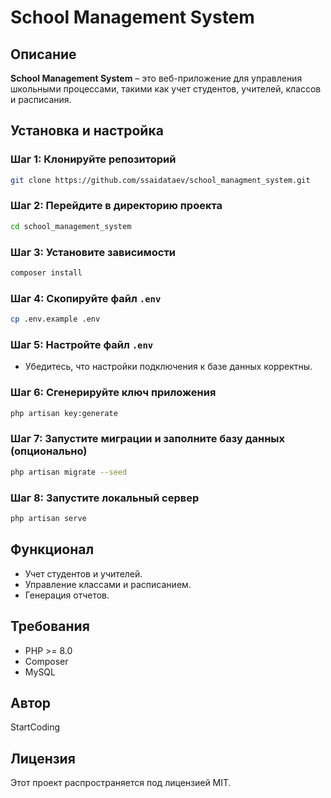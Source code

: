 
# School Management System

## Описание
**School Management System** – это веб-приложение для управления школьными процессами, такими как учет студентов, учителей, классов и расписания.

## Установка и настройка

### Шаг 1: Клонируйте репозиторий
```bash
git clone https://github.com/ssaidataev/school_managment_system.git
```

### Шаг 2: Перейдите в директорию проекта
```bash
cd school_management_system
```

### Шаг 3: Установите зависимости
```bash
composer install
```

### Шаг 4: Скопируйте файл `.env`
```bash
cp .env.example .env
```

### Шаг 5: Настройте файл `.env`
- Убедитесь, что настройки подключения к базе данных корректны.

### Шаг 6: Сгенерируйте ключ приложения
```bash
php artisan key:generate
```

### Шаг 7: Запустите миграции и заполните базу данных (опционально)
```bash
php artisan migrate --seed
```

### Шаг 8: Запустите локальный сервер
```bash
php artisan serve
```

## Функционал
- Учет студентов и учителей.
- Управление классами и расписанием.
- Генерация отчетов.

## Требования
- PHP >= 8.0
- Composer
- MySQL

## Автор
StartCoding

## Лицензия
Этот проект распространяется под лицензией MIT.
